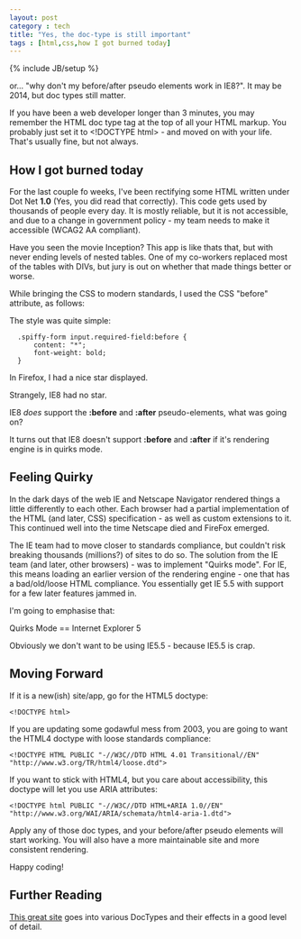 ```yaml
---
layout: post
category : tech
title: "Yes, the doc-type is still important"
tags : [html,css,how I got burned today]
---
```

{% include JB/setup %}

or... "why don't my before/after pseudo elements work in IE8?". It may be 2014, but doc types still matter.

<!--more-->

If you have been a web developer longer than 3 minutes, you may remember the HTML doc type tag at the top of all your HTML markup. You probably just set it to &lt;!DOCTYPE html&gt; - and moved on with your life. That's usually fine, but not always.

## How I got burned today
For the last couple fo weeks, I've been rectifying some HTML written under Dot Net **1.0** (Yes, you did read that correctly). This code gets used by thousands of people every day. It is mostly reliable, but it is not accessible, and due to a change in government policy - my team needs to make it accessible (WCAG2 AA compliant).

Have you seen the movie Inception? This app is like thats that, but with never ending levels of nested tables. One of my co-workers replaced most of the tables with DIVs, but jury is out on whether that made things better or worse.

While bringing the CSS to modern standards, I used the CSS "before" attribute, as follows:

The style was quite simple:

```
  .spiffy-form input.required-field:before {
      content: "*";
      font-weight: bold;
  }
```

In Firefox, I had a nice star displayed.

Strangely, IE8 had no star.

IE8 *does* support the **:before** and **:after** pseudo-elements, what was going on?

It turns out that IE8 doesn't support **:before** and **:after** if it's rendering engine is in quirks mode.

## Feeling Quirky

In the dark days of the web IE and Netscape Navigator rendered things a little differently to each other. Each browser had a partial implementation of the HTML (and later, CSS) specification - as well as custom extensions to it. This continued well into the time Netscape died and FireFox emerged.

The IE team had to move closer to standards compliance, but couldn't risk breaking thousands (millions?) of sites to do so. The solution from the IE team (and later, other browsers) - was to implement "Quirks mode". For IE, this means loading an earlier version of the rendering engine - one that has a bad/old/loose HTML compliance. You essentially get IE 5.5 with support for a few later features jammed in.

I'm going to emphasise that:

<div class="bs-callout bs-callout-info">
  <p>Quirks Mode == Internet Explorer 5</p>
</div>

Obviously we don't want to be using IE5.5 - because IE5.5 is crap.

## Moving Forward

If it is a new(ish) site/app, go for the HTML5 doctype:

```
<!DOCTYPE html>
```

If you are updating some godawful mess from 2003, you are going to want the HTML4 doctype with loose standards compliance:

```
<!DOCTYPE HTML PUBLIC "-//W3C//DTD HTML 4.01 Transitional//EN" "http://www.w3.org/TR/html4/loose.dtd">
```

If you want to stick with HTML4, but you care about accessibility, this doctype will let you use ARIA attributes:

```
<!DOCTYPE html PUBLIC "-//W3C//DTD HTML+ARIA 1.0//EN" "http://www.w3.org/WAI/ARIA/schemata/html4-aria-1.dtd">
```

Apply any of those doc types, and your before/after pseudo elements will start working. You will also have a more maintainable site and more consistent rendering.

Happy coding!

## Further Reading

[This great site](https://hsivonen.fi/doctype/) goes into various DocTypes and their effects in a good level of detail.
